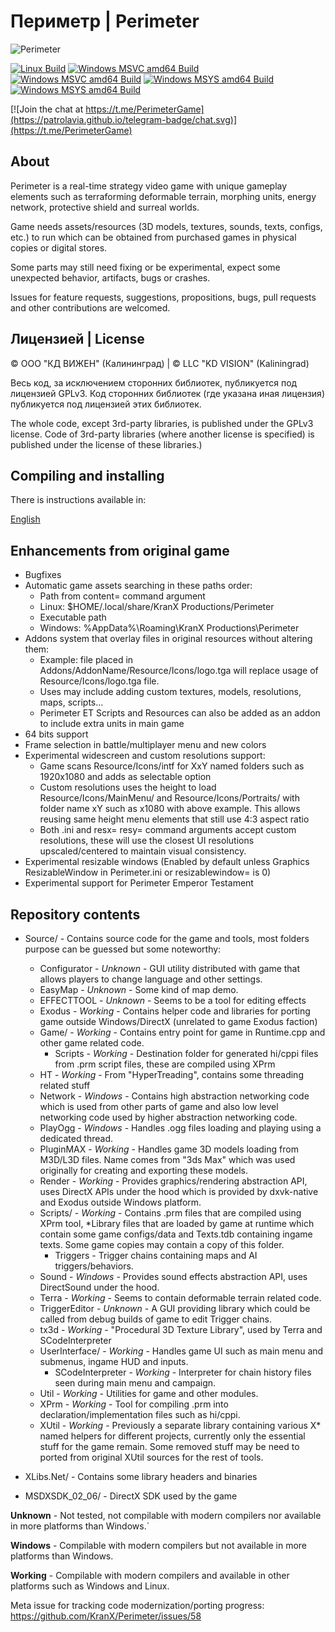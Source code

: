 # Периметр | Perimeter

![Perimeter](https://cdn.akamai.steamstatic.com/steam/apps/289440/header.jpg)

[![Linux Build](https://github.com/KranX/Perimeter/actions/workflows/linux_build.yml/badge.svg)](https://github.com/KranX/Perimeter/actions/workflows/linux_build.yml)
[![Windows MSVC amd64 Build](https://github.com/Kranx/Perimeter/actions/workflows/windows_msvc_x86_build.yml/badge.svg)](https://github.com/Kranx/Perimeter/actions/workflows/windows_msvc_x86_build.yml)
[![Windows MSVC amd64 Build](https://github.com/Kranx/Perimeter/actions/workflows/windows_msvc_amd64_build.yml/badge.svg)](https://github.com/Kranx/Perimeter/actions/workflows/windows_msvc_amd64_build.yml)
[![Windows MSYS amd64 Build](https://github.com/Kranx/Perimeter/actions/workflows/windows_msys_32_build.yml/badge.svg)](https://github.com/Kranx/Perimeter/actions/workflows/windows_msys_32_build.yml)
[![Windows MSYS amd64 Build](https://github.com/Kranx/Perimeter/actions/workflows/windows_msys_64_build.yml/badge.svg)](https://github.com/Kranx/Perimeter/actions/workflows/windows_msys_64_build.yml)

[![Join the chat at https://t.me/PerimeterGame](https://patrolavia.github.io/telegram-badge/chat.svg)](https://t.me/PerimeterGame)

## About

Perimeter is a real-time strategy video game with unique gameplay elements such as terraforming deformable terrain,
morphing units, energy network, protective shield and surreal worlds.

Game needs assets/resources (3D models, textures, sounds, texts, configs, etc.) to run which can be obtained from
purchased games in physical copies or digital stores.

Some parts may still need fixing or be experimental, expect some unexpected behavior, artifacts, bugs or crashes.

Issues for feature requests, suggestions, propositions, bugs, pull requests and other contributions are welcomed.

## Лицензией | License

© ООО "КД ВИЖЕН" (Калининград) | © LLC "KD VISION" (Kaliningrad)

Весь код, за исключением сторонних библиотек, публикуется под лицензией GPLv3.
Код сторонних библиотек (где указана иная лицензия) публикуется под лицензией этих библиотек.

The whole code, except 3rd-party libraries, is published under the GPLv3 license.
Code of 3rd-party libraries (where another license is specified) is published under the license of these libraries.)

## Compiling and installing

There is instructions available in:

[English](INSTALL.eng.md)

## Enhancements from original game

- Bugfixes
- Automatic game assets searching in these paths order:
  - Path from content= command argument
  - Linux: $HOME/.local/share/KranX Productions/Perimeter
  - Executable path
  - Windows: %AppData%\\Roaming\\KranX Productions\\Perimeter
- Addons system that overlay files in original resources without altering them:
  - Example: file placed in Addons/AddonName/Resource/Icons/logo.tga will replace usage of
    Resource/Icons/logo.tga file.
  - Uses may include adding custom textures, models, resolutions, maps, scripts...
  - Perimeter ET Scripts and Resources can also be added as an addon to include extra units in main game
- 64 bits support
- Frame selection in battle/multiplayer menu and new colors
- Experimental widescreen and custom resolutions support:
  - Game scans Resource/Icons/intf for XxY named folders such as 1920x1080 and adds as selectable option
  - Custom resolutions uses the height to load Resource/Icons/MainMenu/ and Resource/Icons/Portraits/ 
    with folder name xY such as x1080 with above example. This allows reusing same height menu elements
    that still use 4:3 aspect ratio
  - Both .ini and resx= resy= command arguments accept custom resolutions, these will use
    the closest UI resolutions upscaled/centered to maintain visual consistency.
- Experimental resizable windows (Enabled by default unless Graphics ResizableWindow in Perimeter.ini or resizablewindow= is 0)
- Experimental support for Perimeter Emperor Testament

## Repository contents

* Source/ - Contains source code for the game and tools, most folders purpose can be guessed but some noteworthy:
  * Configurator - _Unknown_ - GUI utility distributed with game that allows players to change language and other settings.
  * EasyMap - _Unknown_ - Some kind of map demo.
  * EFFECTTOOL - _Unknown_ - Seems to be a tool for editing effects
  * Exodus - _Working_ - Contains helper code and libraries for porting game outside Windows/DirectX
    (unrelated to game Exodus faction)
  * Game/ - _Working_ - Contains entry point for game in Runtime.cpp and other game related code.
    * Scripts - _Working_ - Destination folder for generated hi/cppi files from .prm script files, these are
      compiled using XPrm
  * HT - _Working_ - From "HyperTreading", contains some threading related stuff
  * Network - _Windows_ - Contains high abstraction networking code which is used from other parts of game and 
    also low level networking code used by higher abstraction networking code.
  * PlayOgg - _Windows_ - Handles .ogg files loading and playing using a dedicated thread.
  * PluginMAX - _Working_ - Handles game 3D models loading from M3D/L3D files. Name comes from "3ds Max" which was used
    originally for creating and exporting these models.
  * Render - _Working_ - Provides graphics/rendering abstraction API, uses DirectX APIs under the hood which is provided
    by dxvk-native and Exodus outside Windows platform.
  * Scripts/ - _Working_ - Contains .prm files that are compiled using XPrm tool, *Library files that are loaded by game at runtime
    which contain some game configs/data and Texts.tdb containing ingame texts. Some game copies may contain a copy of this folder.
    * Triggers - Trigger chains containing maps and AI triggers/behaviors.
  * Sound - _Windows_ - Provides sound effects abstraction API, uses DirectSound under the hood.
  * Terra - _Working_ - Seems to contain deformable terrain related code.
  * TriggerEditor - _Unknown_ - A GUI providing library which could be called from debug builds of game to edit Trigger chains.
  * tx3d - _Working_ - "Procedural 3D Texture Library", used by Terra and SCodeInterpreter
  * UserInterface/ - _Working_ - Handles game UI such as main menu and submenus, ingame HUD and inputs. 
    * SCodeInterpreter - _Working_ - Interpreter for chain history files seen during main menu and campaign.
  * Util - _Working_ - Utilities for game and other modules.
  * XPrm - _Working_ - Tool for compiling .prm into declaration/implementation files such as hi/cppi.
  * XUtil - _Working_ - Previously a separate library containing various X* named helpers for different projects,
    currently only the essential stuff for the game remain. Some removed stuff may be need to ported from original
    XUtil sources for the rest of tools.
  
* XLibs.Net/ - Contains some library headers and binaries
* MSDXSDK_02_06/ - DirectX SDK used by the game

**Unknown** - Not tested, not compilable with modern compilers nor available in more platforms than Windows.`

**Windows** - Compilable with modern compilers but not available in more platforms than Windows.

**Working** - Compilable with modern compilers and available in other platforms such as Windows and Linux.

Meta issue for tracking code modernization/porting progress: https://github.com/KranX/Perimeter/issues/58
